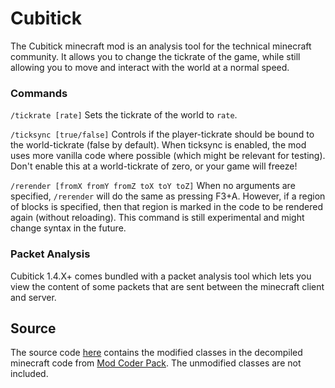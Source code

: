 # Cubitick
The Cubitick minecraft mod is an analysis tool for the technical minecraft community. It allows you to change the tickrate of the game, while still allowing you to move and interact with the world at a normal speed.

### Commands

`/tickrate [rate]`
Sets the tickrate of the world to `rate`.

`/ticksync [true/false]`
Controls if the player-tickrate should be bound to the world-tickrate (false by default). When ticksync is enabled, the mod uses more vanilla code where possible (which might be relevant for testing). 
Don't enable this at a world-tickrate of zero, or your game will freeze!

`/rerender [fromX fromY fromZ toX toY toZ]`
When no arguments are specified, `/rerender` will do the same as pressing F3+A. However, if a region of blocks is specified, then that region is marked in the code to be rendered again (without reloading). This command is still experimental and might change syntax in the future.

### Packet Analysis
Cubitick 1.4.X+ comes bundled with a packet analysis tool which lets you view the content of some packets that are sent between the minecraft client and server.

## Source
The source code [here](https://github.com/Cubitect/Cubitick/tree/Cubitick-1.8) contains the modified classes in the decompiled minecraft code from [Mod Coder Pack](http://www.modcoderpack.com). The unmodified classes are not included.

